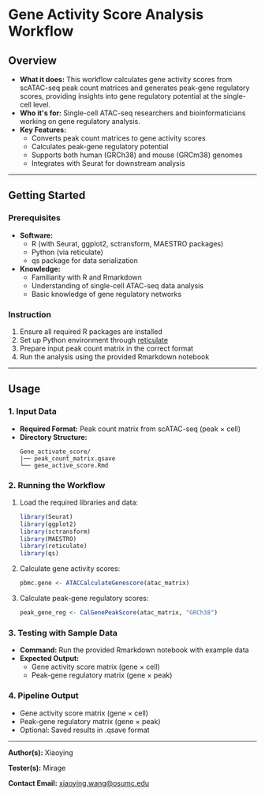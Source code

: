 # Gene Activity Score Analysis Workflow

## Overview

- **What it does:** This workflow calculates gene activity scores from scATAC-seq peak count matrices and generates peak-gene regulatory scores, providing insights into gene regulatory potential at the single-cell level.
- **Who it's for:** Single-cell ATAC-seq researchers and bioinformaticians working on gene regulatory analysis.
- **Key Features:**
  - Converts peak count matrices to gene activity scores
  - Calculates peak-gene regulatory potential
  - Supports both human (GRCh38) and mouse (GRCm38) genomes
  - Integrates with Seurat for downstream analysis

---

## Getting Started

### Prerequisites

- **Software:** 
  - R (with Seurat, ggplot2, sctransform, MAESTRO packages)
  - Python (via reticulate)
  - qs package for data serialization
- **Knowledge:** 
  - Familiarity with R and Rmarkdown
  - Understanding of single-cell ATAC-seq data analysis
  - Basic knowledge of gene regulatory networks

### Instruction

1. Ensure all required R packages are installed
2. Set up Python environment through [reticulate](https://rstudio.github.io/reticulate/index.html)
4. Prepare input peak count matrix in the correct format
5. Run the analysis using the provided Rmarkdown notebook

---

## Usage

### 1. Input Data

- **Required Format:** Peak count matrix from scATAC-seq (peak × cell)
- **Directory Structure:**
  ```
  Gene_activate_score/
  |── peak_count_matrix.qsave
  └── gene_active_score.Rmd
  ```

### 2. Running the Workflow

1. Load the required libraries and data:
   ```R
   library(Seurat)
   library(ggplot2)
   library(sctransform)
   library(MAESTRO)
   library(reticulate)
   library(qs)
   ```

2. Calculate gene activity scores:
   ```R
   pbmc.gene <- ATACCalculateGenescore(atac_matrix)
   ```

3. Calculate peak-gene regulatory scores:
   ```R
   peak_gene_reg <- CalGenePeakScore(atac_matrix, "GRCh38")
   ```

### 3. Testing with Sample Data

- **Command:** Run the provided Rmarkdown notebook with example data
- **Expected Output:** 
  - Gene activity score matrix (gene × cell)
  - Peak-gene regulatory matrix (gene × peak)

### 4. Pipeline Output

- Gene activity score matrix (gene × cell)
- Peak-gene regulatory matrix (gene × peak)
- Optional: Saved results in .qsave format

---

**Author(s):** Xiaoying

**Tester(s):** Mirage

**Contact Email:** xiaoying.wang@osumc.edu
